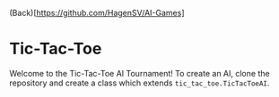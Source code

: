 (Back)[https://github.com/HagenSV/AI-Games]

# Tic-Tac-Toe

Welcome to the Tic-Tac-Toe AI Tournament! To create an AI, clone the repository and create a class which extends `tic_tac_toe.TicTacToeAI`.